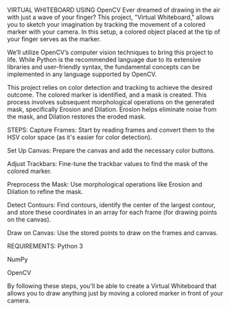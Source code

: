 VIRTUAL WHITEBOARD USING OpenCV
Ever dreamed of drawing in the air with just a wave of your finger? This project, "Virtual Whiteboard," allows you to sketch your imagination by tracking the movement of a colored marker with your camera. In this setup, a colored object placed at the tip of your finger serves as the marker.

We’ll utilize OpenCV’s computer vision techniques to bring this project to life. While Python is the recommended language due to its extensive libraries and user-friendly syntax, the fundamental concepts can be implemented in any language supported by OpenCV.

This project relies on color detection and tracking to achieve the desired outcome. The colored marker is identified, and a mask is created. This process involves subsequent morphological operations on the generated mask, specifically Erosion and Dilation. Erosion helps eliminate noise from the mask, and Dilation restores the eroded mask.

STEPS:
Capture Frames: Start by reading frames and convert them to the HSV color space (as it's easier for color detection).

Set Up Canvas: Prepare the canvas and add the necessary color buttons.

Adjust Trackbars: Fine-tune the trackbar values to find the mask of the colored marker.

Preprocess the Mask: Use morphological operations like Erosion and Dilation to refine the mask.

Detect Contours: Find contours, identify the center of the largest contour, and store these coordinates in an array for each frame (for drawing points on the canvas).

Draw on Canvas: Use the stored points to draw on the frames and canvas.

REQUIREMENTS:
Python 3

NumPy

OpenCV

By following these steps, you'll be able to create a Virtual Whiteboard that allows you to draw anything just by moving a colored marker in front of your camera.
